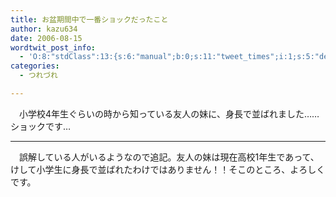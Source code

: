 ```yaml
---
title: お盆期間中で一番ショックだったこと
author: kazu634
date: 2006-08-15
wordtwit_post_info:
  - 'O:8:"stdClass":13:{s:6:"manual";b:0;s:11:"tweet_times";i:1;s:5:"delay";i:0;s:7:"enabled";i:1;s:10:"separation";s:2:"60";s:7:"version";s:3:"3.7";s:14:"tweet_template";b:0;s:6:"status";i:2;s:6:"result";a:0:{}s:13:"tweet_counter";i:2;s:13:"tweet_log_ids";a:1:{i:0;i:2489;}s:9:"hash_tags";a:0:{}s:8:"accounts";a:1:{i:0;s:7:"kazu634";}}'
categories:
  - つれづれ

---
```

<div class="section">
<p>
    　小学校4年生ぐらいの時から知っている友人の妹に、身長で並ばれました……ショックです…
</p>
  
<hr />
</p> 
  
<p>
    　誤解している人がいるようなので追記。友人の妹は現在高校1年生であって、けして小学生に身長で並ばれたわけではありません！！そこのところ、よろしくです。
</p>
</div>
